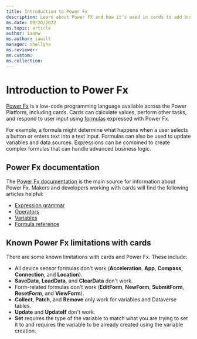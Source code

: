 ```yaml
---
title: Introduction to Power Fx
description: Learn about Power FX and how it's used in cards to add business logic.
ms.date: 09/20/2022
ms.topic: article
author: iaanw
ms.author: iawilt
manager: shellyha
ms.reviewer: 
ms.custom: 
ms.collection: 
---
```


# Introduction to Power Fx

[Power Fx](/power-platform/power-fx/overview) is a low-code programming language available across the Power Platform, including cards. Cards can calculate values, perform other tasks, and respond to user input using [formulas](/power-platform/power-fx/formula-reference) expressed with Power Fx.

For example, a formula might determine what happens when a user selects a button or enters text into a text input. Formulas can also be used to update variables and data sources. Expressions can be combined to create complex formulas that can handle advanced business logic.

## Power Fx documentation

The [Power Fx documentation](/power-platform/power-fx/overview) is the main source for information about Power Fx. Makers and developers working with cards will find the following articles helpful:

- [Expression grammar](/power-platform/power-fx/expression-grammar)
- [Operators](/power-platform/power-fx/operators)
- [Variables](/power-platform/power-fx/variables)
- [Formula reference](/power-platform/power-fx/formula-reference)

## Known Power Fx limitations with cards

There are some known limitations with cards and Power Fx. These include:

- All device sensor formulas don't work (**Acceleration**, **App**, **Compass**, **Connection**, and **Location**).
- **SaveData**, **LoadData**, and **ClearData** don't work.
- Form-related formulas don't work (**EditForm**, **NewForm**, **SubmitForm**, **ResetForm**, and **ViewForm**).
- **Collect**, **Patch**, and **Remove** only work for variables and Dataverse tables.
- **Update** and **UpdateIf** don't work.
- **Set** requires the type of the variable to match what you are trying to set it to and requires the variable to be already created using the variable creation.

